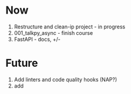 # Now
1) Restructure and clean-ip project - in progress
2) 001_talkpy_async - finish course
3) FastAPI - docs, +/-

# Future
1) Add linters and code quality hooks (NAP?)
2) add